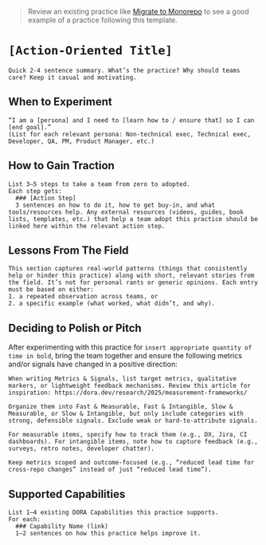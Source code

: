 > Review an existing practice like [Migrate to Monorepo](/practices/migrate-to-monorepo.md) to see a good example of a practice following this template.

# `[Action-Oriented Title]`

```text
Quick 2-4 sentence summary. What’s the practice? Why should teams care? Keep it casual and motivating.
```

## When to Experiment

```text
“I am a [persona] and I need to [learn how to / ensure that] so I can [end goal].”
(List for each relevant persona: Non-technical exec, Technical exec, Developer, QA, PM, Product Manager, etc.)
```

## How to Gain Traction

```text
List 3–5 steps to take a team from zero to adopted.
Each step gets:
  ### [Action Step]
  3 sentences on how to do it, how to get buy-in, and what tools/resources help. Any external resources (videos, guides, book lists, templates, etc.) that help a team adopt this practice should be linked here within the relevant action step.
```

## Lessons From The Field

```text
This section captures real-world patterns (things that consistently help or hinder this practice) along with short, relevant stories from the field. It’s not for personal rants or generic opinions. Each entry must be based on either:
1. a repeated observation across teams, or
2. a specific example (what worked, what didn’t, and why).
```

## Deciding to Polish or Pitch

After experimenting with this practice for `insert appropriate quantity of time in bold`, bring the team together and ensure the following metrics and/or signals have changed in a positive direction:

```text
When writing Metrics & Signals, list target metrics, qualitative markers, or lightweight feedback mechanisms. Review this article for inspiration: https://dora.dev/research/2025/measurement-frameworks/

Organize them into Fast & Measurable, Fast & Intangible, Slow & Measurable, or Slow & Intangible, but only include categories with strong, defensible signals. Exclude weak or hard-to-attribute signals.

For measurable items, specify how to track them (e.g., DX, Jira, CI dashboards). For intangible items, note how to capture feedback (e.g., surveys, retro notes, developer chatter).

Keep metrics scoped and outcome-focused (e.g., “reduced lead time for cross-repo changes” instead of just “reduced lead time”).
```

## Supported Capabilities

```text
List 1–4 existing DORA Capabilities this practice supports.
For each:
  ### Capability Name (link)
  1–2 sentences on how this practice helps improve it.
```
